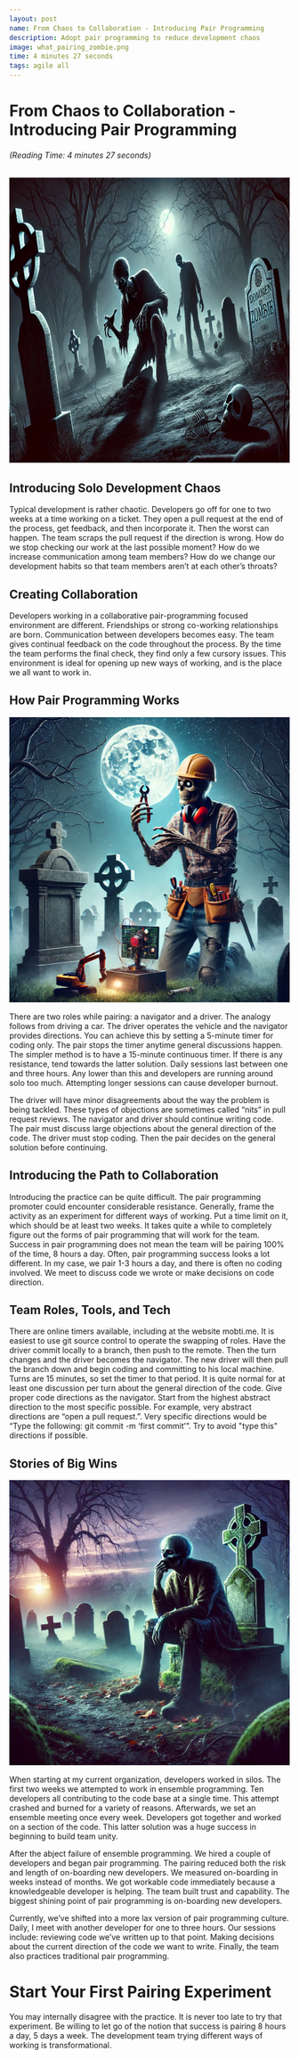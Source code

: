```yaml
---
layout: post
name: From Chaos to Collaboration - Introducing Pair Programming
description: Adopt pair programming to reduce development chaos  
image: what_pairing_zombie.png
time: 4 minutes 27 seconds
tags: agile all
---
```


# From Chaos to Collaboration - Introducing Pair Programming 
<h6>(Reading Time: 4 minutes 27 seconds)</h6>
<p align="center" width="100%">
    <img src="/assets/images/zombie_shoulder_surfing.png"  alt="Zombie Leaping Over Chasm" height="512" width="512" />
</p>  

## Introducing Solo Development Chaos
Typical development is rather chaotic. Developers go off for one to two weeks at a time working on a ticket. They open a 
pull request at the end of the process, get feedback, and then incorporate it. Then the worst can happen. The team scraps 
the pull request if the direction is wrong. How do we stop checking our work at the last possible moment? How do we increase 
communication among team members? How do we change our development habits so that team members aren’t at each other’s throats?

## Creating Collaboration
Developers working in a collaborative pair-programming focused environment are different. Friendships or strong co-working 
relationships are born. Communication between developers becomes easy. The team gives continual feedback on the code 
throughout the process. By the time the team performs the final check, they find only a few cursory issues. This environment 
is ideal for opening up new ways of working, and is the place we all want to work in.

## How Pair Programming Works
<p align="center" width="100%">
    <img src="/assets/images/engineer_zombie.png"  alt="Zombie Leaping Over Chasm" height="512" width="512" />
</p>  

There are two roles while pairing: a navigator and a driver. The analogy follows from driving a car. The driver operates 
the vehicle and the navigator provides directions. You can achieve this by setting a 5-minute timer for coding only. The 
pair stops the timer anytime general discussions happen. The simpler method is to have a 15-minute continuous timer. If 
there is any resistance, tend towards the latter solution. Daily sessions last between one and three hours. Any lower than 
this and developers are running around solo too much. Attempting longer sessions can cause developer burnout.

The driver will have minor disagreements about the way the problem is being tackled. These types of objections are sometimes 
called “nits” in pull request reviews. The navigator and driver should continue writing code. The pair must discuss large 
objections about the general direction of the code. The driver must stop coding. Then the pair decides on the general 
solution before continuing.

## Introducing the Path to Collaboration
Introducing the practice can be quite difficult. The pair programming promoter could encounter considerable resistance. 
Generally, frame the activity as an experiment for different ways of working. Put a time limit on it, which should be at 
least two weeks. It takes quite a while to completely figure out the forms of pair programming that will work for the 
team. Success in pair programming does not mean the team will be pairing 100% of the time, 8 hours a day. Often, pair 
programming success looks a lot different. In my case, we pair 1-3 hours a day, and there is often no coding involved. We 
meet to discuss code we wrote or make decisions on code direction.

## Team Roles, Tools, and Tech
There are online timers available, including at the website mobti.me. It is easiest to use git source control to operate 
the swapping of roles. Have the driver commit locally to a branch, then push to the remote. Then the turn changes and the 
driver becomes the navigator. The new driver will then pull the branch down and begin coding and committing to his local 
machine. Turns are 15 minutes, so set the timer to that period. It is quite normal for at least one discussion per turn 
about the general direction of the code. Give proper code directions as the navigator. Start from the highest abstract 
direction to the most specific possible. For example, very abstract directions are “open a pull request.”. Very specific 
directions would be “Type the following: git commit -m ‘first commit’”. Try to avoid "type this" directions if possible.

## Stories of Big Wins
<p align="center" width="100%">
    <img src="/assets/images/reflection_zombie.png"  alt="Zombie Leaping Over Chasm" height="512" width="512" />
</p>  

When starting at my current organization, developers worked in silos. The first two weeks we attempted to work in ensemble 
programming. Ten developers all contributing to the code base at a single time. This attempt crashed and burned for a variety 
of reasons. Afterwards, we set an ensemble meeting once every week. Developers got together and worked on a section of the 
code. This latter solution was a huge success in beginning to build team unity.

After the abject failure of ensemble programming. We hired a couple of developers and began pair programming. The pairing 
reduced both the risk and length of on-boarding new developers. We measured on-boarding in weeks instead of months. We got 
workable code immediately because a knowledgeable developer is helping. The team built trust and capability. The biggest 
shining point of pair programming is on-boarding new developers.

Currently, we’ve shifted into a more lax version of pair programming culture. Daily, I meet with another developer for one 
to three hours. Our sessions include: reviewing code we’ve written up to that point. Making decisions about the current 
direction of the code we want to write. Finally, the team also practices traditional pair programming.

# Start Your First Pairing Experiment

You may internally disagree with the practice. It is never too late to try that experiment. Be willing to let go of the 
notion that success is pairing 8 hours a day, 5 days a week. The development team trying different ways of working is 
transformational.



